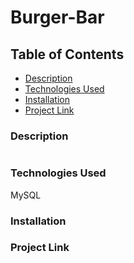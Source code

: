 # Burger-Bar

## Table of Contents
* [Description](#description)
* [Technologies Used](#technologies-used)
* [Installation](#installation)
* [Project Link](#project-Link)


### Description 
```

```
### Technologies Used
MySQL

### Installation


### Project Link
